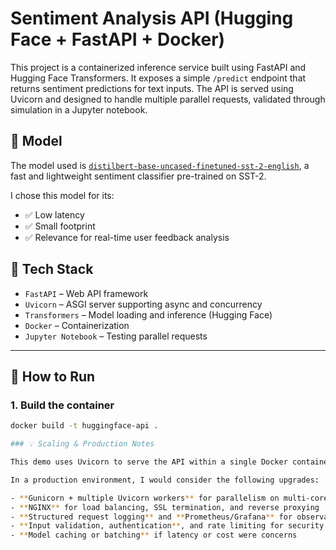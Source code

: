 # Sentiment Analysis API (Hugging Face + FastAPI + Docker)

This project is a containerized inference service built using FastAPI and Hugging Face Transformers. It exposes a simple `/predict` endpoint that returns sentiment predictions for text inputs. The API is served using Uvicorn and designed to handle multiple parallel requests, validated through simulation in a Jupyter notebook.

## 🧠 Model

The model used is [`distilbert-base-uncased-finetuned-sst-2-english`](https://huggingface.co/distilbert-base-uncased-finetuned-sst-2-english), a fast and lightweight sentiment classifier pre-trained on SST-2.

I chose this model for its:
- ✅ Low latency
- ✅ Small footprint
- ✅ Relevance for real-time user feedback analysis

## 🧰 Tech Stack

- `FastAPI` – Web API framework
- `Uvicorn` – ASGI server supporting async and concurrency
- `Transformers` – Model loading and inference (Hugging Face)
- `Docker` – Containerization
- `Jupyter Notebook` – Testing parallel requests

---

## 🚀 How to Run

### 1. Build the container

```bash
docker build -t huggingface-api .

### 💡 Scaling & Production Notes

This demo uses Uvicorn to serve the API within a single Docker container — enough to support concurrent requests for this task.  

In a production environment, I would consider the following upgrades:

- **Gunicorn + multiple Uvicorn workers** for parallelism on multi-core systems
- **NGINX** for load balancing, SSL termination, and reverse proxying
- **Structured request logging** and **Prometheus/Grafana** for observability
- **Input validation, authentication**, and rate limiting for security
- **Model caching or batching** if latency or cost were concerns